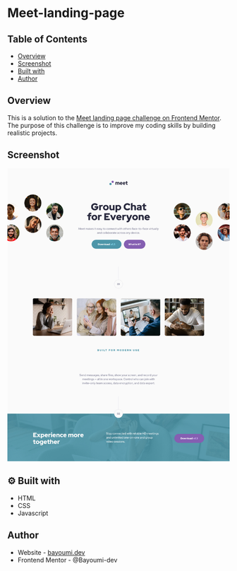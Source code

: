 # Meet-landing-page

## Table of Contents

- [Overview](#overview)
- [Screenshot](#screenshot)
- [Built with](#-built-with)
- [Author](#author)

## Overview

This is a solution to the [Meet landing page challenge on Frontend Mentor](https://www.frontendmentor.io/challenges/meet-landing-page-rbTDS6OUR). The purpose of this challenge is to improve my coding skills by building realistic projects.

## Screenshot

![Meet landing page](https://github.com/Bayoumi-dev/Meet-landing-page/blob/master/assets/meet-preview.jpg)


## ⚙ Built with

- HTML
- CSS
- Javascript

## Author
- Website - [bayoumi.dev](https://bayoumi.dev)
- Frontend Mentor - @Bayoumi-dev






